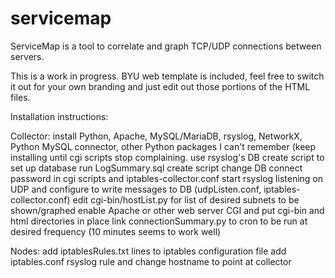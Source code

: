 # servicemap
ServiceMap is a tool to correlate and graph TCP/UDP connections between servers.

This is a work in progress. 
BYU web template is included, feel free to switch it out for your own branding and just edit out those portions of the HTML files.

Installation instructions:

Collector:
install Python, Apache, MySQL/MariaDB, rsyslog, NetworkX, Python MySQL connector, other Python packages I can't remember (keep installing until cgi scripts stop complaining.
use rsyslog's DB create script to set up database
run LogSummary.sql create script
change DB connect password in cgi scripts and iptables-collector.conf
start rsyslog listening on UDP and configure to write messages to DB (udpListen.conf, iptables-collector.conf)
edit cgi-bin/hostList.py for list of desired subnets to be shown/graphed
enable Apache or other web server CGI and put cgi-bin and html directories in place
link connectionSummary.py to cron to be run at desired frequency (10 minutes seems to work well)


Nodes:
add iptablesRules.txt lines to iptables configuration file
add iptables.conf rsyslog rule and change hostname to point at collector
